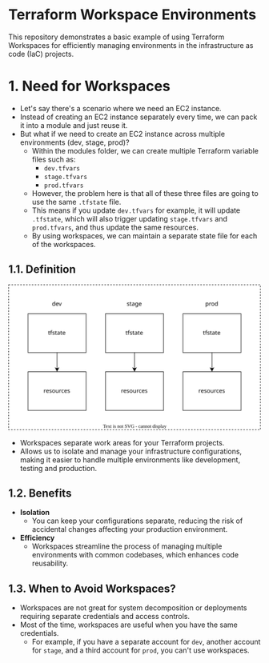 # Terraform Workspace Environments

This repository demonstrates a basic example of using Terraform Workspaces for efficiently managing environments in the
infrastructure as code (IaC) projects.

# 1. Need for Workspaces

- Let's say there's a scenario where we need an EC2 instance.
- Instead of creating an EC2 instance separately every time, we can pack it into a module and just reuse it.
- But what if we need to create an EC2 instance across multiple environments (dev, stage, prod)?
	- Within the modules folder, we can create multiple Terraform variable files such as:
		- `dev.tfvars`
		- `stage.tfvars`
		- `prod.tfvars`
	- However, the problem here is that all of these three files are going to use the same `.tfstate` file.
	- This means if you update `dev.tfvars` for example, it will update `.tfstate`, which will also trigger
		updating `stage.tfvars` and `prod.tfvars`, and thus update the same resources.
	- By using workspaces, we can maintain a separate state file for each of the workspaces.

## 1.1. Definition

![workspaces-definition.svg](misc/workspaces-definition.svg)

- Workspaces separate work areas for your Terraform projects.
- Allows us to isolate and manage your infrastructure configurations, making it easier to handle multiple environments
	like development, testing and production.

## 1.2. Benefits

- **Isolation**
	- You can keep your configurations separate, reducing the risk of accidental changes affecting your production
		environment.
- **Efficiency**
	- Workspaces streamline the process of managing multiple environments with common codebases, which enhances code
		reusability.

## 1.3. When to Avoid Workspaces?

- Workspaces are not great for system decomposition or deployments requiring separate credentials and access controls.
- Most of the time, workspaces are useful when you have the same credentials.
	- For example, if you have a separate account for `dev`, another account for `stage`, and a third account for `prod`,
		you can't use workspaces.
